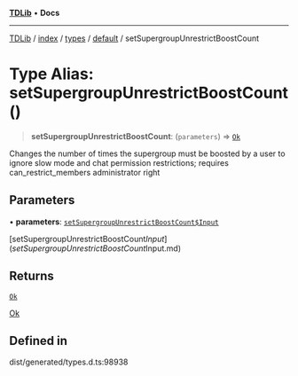 [**TDLib**](../../../../../../README.md) • **Docs**

***

[TDLib](../../../../../../modules.md) / [index](../../../../../README.md) / [types](../../../README.md) / [default](../README.md) / setSupergroupUnrestrictBoostCount

# Type Alias: setSupergroupUnrestrictBoostCount()

> **setSupergroupUnrestrictBoostCount**: (`parameters`) => [`Ok`](Ok-1.md)

Changes the number of times the supergroup must be boosted by a user to ignore slow mode and chat permission restrictions; requires can_restrict_members administrator right

## Parameters

• **parameters**: [`setSupergroupUnrestrictBoostCount$Input`](setSupergroupUnrestrictBoostCount$Input.md)

[setSupergroupUnrestrictBoostCount$Input](setSupergroupUnrestrictBoostCount$Input.md)

## Returns

[`Ok`](Ok-1.md)

[Ok](Ok-1.md)

## Defined in

dist/generated/types.d.ts:98938
